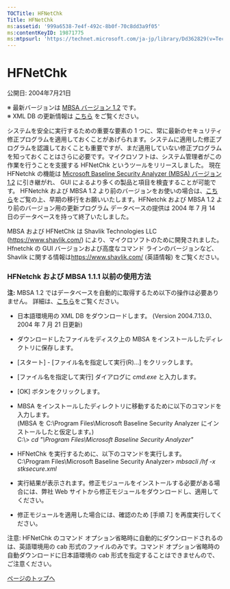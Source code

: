 ```yaml
---
TOCTitle: HFNetChk
Title: HFNetChk
ms:assetid: '999a6538-7e4f-492c-8b0f-70c8dd3a9f05'
ms:contentKeyID: 19871775
ms:mtpsurl: 'https://technet.microsoft.com/ja-jp/library/Dd362829(v=TechNet.10)'
---
```


HFNetChk
========

公開日: 2004年7月21日

※ 最新バージョンは [MBSA バージョン 1.2](https://www.microsoft.com/japan/technet/security/tools/mbsahome.mspx) です。  
※ XML DB の更新情報は [こちら](https://www.microsoft.com/japan/technet/security/tools/stkupdate.mspx) をご覧ください。

システムを安全に実行するための重要な要素の 1 つに、常に最新のセキュリティ修正プログラムを適用しておくことがあげられます。システムに適用した修正プログラムを認識しておくことも重要ですが、まだ適用していない修正プログラムを知っておくことはさらに必要です。マイクロソフトは、システム管理者がこの作業を行うことを支援する HFNetChk というツールをリリースしました。 現在 HFNetchk の機能は [Microsoft Baseline Security Analyzer (MBSA) バージョン 1.2](https://www.microsoft.com/japan/technet/security/tools/mbsahome.mspx) に引き継がれ、 GUI によるより多くの製品と項目を検査することが可能です。 HFNetchk および MBSA 1.2 より前のバージョンをお使いの場合は、[こちら](https://www.microsoft.com/japan/technet/security/tools/mbsahomej.mspx)をご覧の上、早期の移行をお願いいたします。HFNetchk および MBSA 1.2 より前のバージョン用の更新プログラム データベースの提供は 2004 年 7 月 14 日のデータベースを持って終了いたしました｡

MBSA および HFNetChk は Shavlik Technologies LLC (<https://www.shavlik.com/>) により、マイクロソフトのために開発されました。Hfnetchk の GUI バージョンおよび高度なコマンド ラインのバージョンなど、Shavlik に関する情報は<https://www.shavlik.com/> (英語情報) をご覧ください。

### HFNetchk および MBSA 1.1.1 以前の使用方法

**注:** MBSA 1.2 ではデータベースを自動的に取得するため以下の操作は必要ありません。 詳細は、[こちら](https://www.microsoft.com/japan/technet/security/tools/mbsahomej.mspx)をご覧ください。

-   日本語環境用の XML DB をダウンロードします。 (Version 2004.7.13.0、2004 年 7 月 21 日更新)

-   ダウンロードしたファイルをディスク上の MBSA をインストールしたディレクトリに保存します。

-   \[スタート\] - \[ファイル名を指定して実行(R)...\] をクリックします。

-   \[ファイル名を指定して実行\] ダイアログに *cmd.exe* と入力します。

-   \[OK\] ボタンをクリックします。

-   MBSA をインストールしたディレクトリに移動するために以下のコマンドを入力します。  
    (MBSA を C:\\Program Files\\Microsoft Baseline Security Analyzer にインストールしたと仮定します。)  
    C:\\&gt; *cd "\\Program Files\\Microsoft Baseline Security Analyzer"*

-   HFNetChk を実行するために、以下のコマンドを実行します。  
    C:\\Program Files\\Microsoft Baseline Security Analyzer&gt; *mbsacli /hf -x stksecure.xml*

-   実行結果が表示されます。修正モジュールをインストールする必要がある場合には、弊社 Web サイトから修正モジュールをダウンロードし、適用してください。

-   修正モジュールを適用した場合には、確認のため \[手順 7.\] を再度実行してください。

注意: HFNetChk のコマンド オプション省略時に自動的にダウンロードされるのは、英語環境用の cab 形式のファイルのみです。コマンド オプション省略時の自動ダウンロードに日本語環境の cab 形式を指定することはできませんので、ご注意ください。

[](#mainsection)[ページのトップへ](#mainsection)
